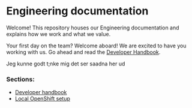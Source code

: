 
# Engineering documentation

Welcome! This repository houses our Engineering documentation and explains how we work and what we value.

Your first day on the team? Welcome aboard! We are excited to have you working with us. Go ahead and read the [Developer Handbook](/.handbook).



Jeg kunne godt t;nke mig det ser saadna her ud
### Sections:

* [Developer handbook](./handbook)
* [Local OpenShift setup](./infrastructure/local-openshift.md)

